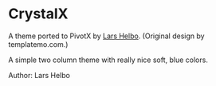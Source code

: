 # CrystalX

A theme ported to PivotX by [Lars Helbo](http://www.salldata.dk/). (Original design by templatemo.com.)

A simple two column theme with really nice soft, blue colors.

Author: Lars Helbo

